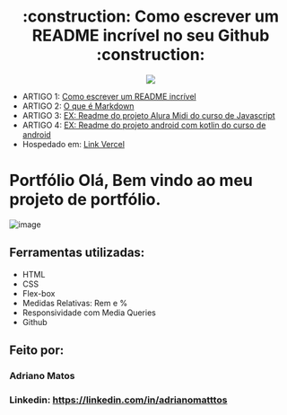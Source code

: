 <h1 align="center">:construction: Como escrever um README incrível no seu Github :construction:</h1>
<p align="center">
<img loading="lazy" src="http://img.shields.io/static/v1?label=STATUS&message=EM%20DESENVOLVIMENTO&color=GREEN&style=for-the-badge"/>
</p>

- ARTIGO 1: [Como escrever um README incrível](https://www.alura.com.br/artigos/escrever-bom-readme)
- ARTIGO 2: [O que é Markdown](https://www.alura.com.br/artigos/como-trabalhar-com-markdown)
- ARTIGO 3: [EX: Readme do projeto Alura Midi do curso de Javascript](https://github.com/vanessametonini/aluramidi-curso/blob/master/README.md)
- ARTIGO 4: [EX: Readme do projeto android com kotlin do curso de android](https://github.com/alura-cursos/android-com-kotlin-personalizando-ui/blob/master/README.md)
- Hospedado em: [Link Vercel](https://challenge-jogo-do-amigo-secreto.vercel.app/)

# Portfólio Olá, Bem vindo ao meu projeto de portfólio.
![image](https://user-images.githubusercontent.com/77756047/211304452-220fedf0-f91b-490f-8a65-a60ce860bc5c.png)
## Ferramentas utilizadas:
* HTML
* CSS
* Flex-box
* Medidas Relativas: Rem e %
* Responsividade com Media Queries
* Github
## Feito por:
### Adriano Matos
### Linkedin: https://linkedin.com/in/adrianomatttos
